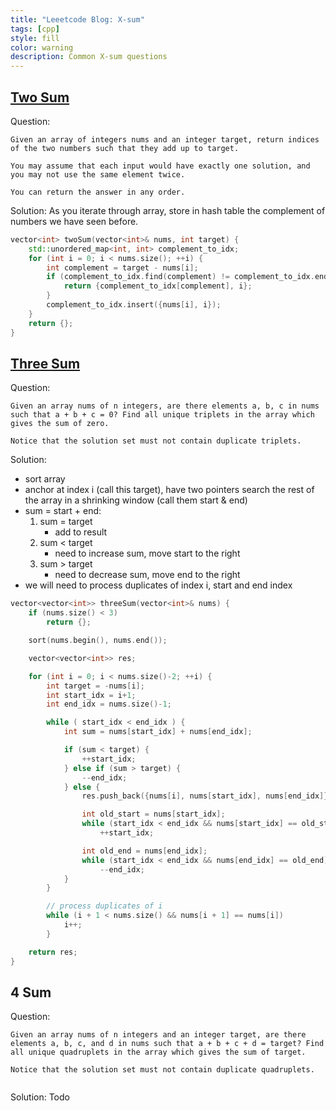 ```yaml
---
title: "Leeetcode Blog: X-sum"
tags: [cpp]
style: fill
color: warning
description: Common X-sum questions
---
```


## [Two Sum](https://leetcode.com/problems/two-sum/)
Question:
```
Given an array of integers nums and an integer target, return indices of the two numbers such that they add up to target.

You may assume that each input would have exactly one solution, and you may not use the same element twice.

You can return the answer in any order.
```

Solution:
As you iterate through array, store in hash table the complement of numbers we have seen before.

```cpp
vector<int> twoSum(vector<int>& nums, int target) {
    std::unordered_map<int, int> complement_to_idx;
    for (int i = 0; i < nums.size(); ++i) {
        int complement = target - nums[i];
        if (complement_to_idx.find(complement) != complement_to_idx.end()) {
            return {complement_to_idx[complement], i};
        }
        complement_to_idx.insert({nums[i], i});
    }
    return {};
}
```

## [Three Sum](https://leetcode.com/problems/3sum/)
Question:
```
Given an array nums of n integers, are there elements a, b, c in nums such that a + b + c = 0? Find all unique triplets in the array which gives the sum of zero.

Notice that the solution set must not contain duplicate triplets.
```

Solution:
- sort array
- anchor at index i (call this target), have two pointers search the rest of the array in a shrinking window (call them start & end)
- sum = start + end:
    1. sum = target
        - add to result
    2. sum < target
        - need to increase sum, move start to the right
    3. sum > target
        - need to decrease sum, move end to the right
- we will need to process duplicates of index i, start and end index

```cpp
vector<vector<int>> threeSum(vector<int>& nums) {
    if (nums.size() < 3)
        return {};

    sort(nums.begin(), nums.end());

    vector<vector<int>> res;

    for (int i = 0; i < nums.size()-2; ++i) {
        int target = -nums[i];
        int start_idx = i+1;
        int end_idx = nums.size()-1;

        while ( start_idx < end_idx ) {
            int sum = nums[start_idx] + nums[end_idx];

            if (sum < target) {
                ++start_idx;
            } else if (sum > target) {
                --end_idx;
            } else {
                res.push_back({nums[i], nums[start_idx], nums[end_idx]});

                int old_start = nums[start_idx];
                while (start_idx < end_idx && nums[start_idx] == old_start)
                    ++start_idx;

                int old_end = nums[end_idx];
                while (start_idx < end_idx && nums[end_idx] == old_end)
                    --end_idx;
            }
        }

        // process duplicates of i
        while (i + 1 < nums.size() && nums[i + 1] == nums[i])
            i++;
        }

    return res;
}
```


## 4 Sum
Question:
```
Given an array nums of n integers and an integer target, are there elements a, b, c, and d in nums such that a + b + c + d = target? Find all unique quadruplets in the array which gives the sum of target.

Notice that the solution set must not contain duplicate quadruplets.


```

Solution:
Todo